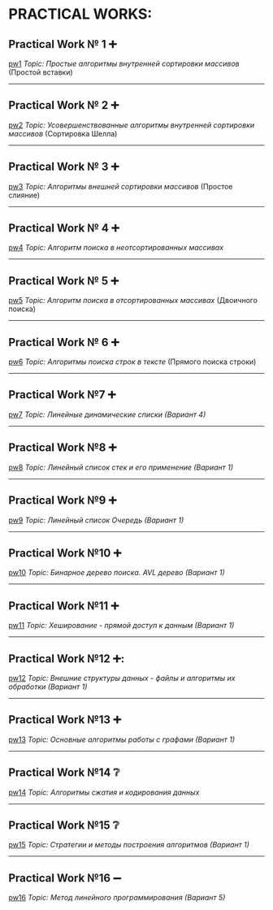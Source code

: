 # PRACTICAL WORKS:


## **Practical Work № 1** :heavy_plus_sign:
[pw1](https://github.com/svv7200/PRACTICAL-WORKS/blob/main/pw1.cpp)
*Topic: Простые алгоритмы внутренней сортировки массивов* (Простой вставки)
____
## **Practical Work № 2** :heavy_plus_sign:
[pw2](https://github.com/svv7200/PRACTICAL-WORKS/blob/main/pw2.cpp)
*Topic: Усовершенствованные алгоритмы внутренней сортировки массивов* (Сортировка Шелла)
____
## **Practical Work № 3** :heavy_plus_sign:
[pw3](https://github.com/svv7200/PRACTICAL-WORKS/blob/main/pw3.cpp)
*Topic: Алгоритмы внешней сортировки массивов* (Простое слияние)
____
## **Practical Work № 4** :heavy_plus_sign:
[pw4](https://github.com/svv7200/PRACTICAL-WORKS/blob/main/pw4.cpp)
*Topic: Алгоритм поиска в неотсортированных массивах*
____
## **Practical Work № 5** :heavy_plus_sign:
[pw5](https://github.com/svv7200/PRACTICAL-WORKS/blob/main/pw5.cpp)
*Topic: Алгоритм поиска в отсортированных массивах* (Двоичного поиска)
____
## **Practical Work № 6** :heavy_plus_sign:
[pw6](https://github.com/svv7200/PRACTICAL-WORKS/blob/main/pw6.cpp)
*Topic: Алгоритмы поиска строк в тексте* (Прямого поиска строки)
____
## **Practical Work №7** :heavy_plus_sign:
[pw7](https://github.com/svv7200/PRACTICAL-WORKS/blob/main/pw7.cpp)
*Topic: Линейные динамические списки (Вариант 4)*
____
## **Practical Work №8** :heavy_plus_sign:
[pw8](https://github.com/svv7200/PRACTICAL-WORKS/blob/main/pw8.cpp)
*Topic: Линейный список стек и его применение (Вариант 1)*
____
## **Practical Work №9** :heavy_plus_sign:
[pw9](https://github.com/svv7200/PRACTICAL-WORKS/blob/main/pw9.cpp)
*Topic: Линейный список Очередь (Вариант 1)*
____
## **Practical Work №10** :heavy_plus_sign:
[pw10](https://github.com/svv7200/PRACTICAL-WORKS/blob/main/pw10.cpp)
*Topic: Бинарное дерево поиска. AVL дерево (Вариант 1)*
____
## **Practical Work №11** :heavy_plus_sign:
[pw11](https://github.com/svv7200/PRACTICAL-WORKS/blob/main/pw11.cpp)
*Topic: Хеширование - прямой доступ к данным (Вариант 1)*
____
## **Practical Work №12** :heavy_plus_sign:: 
[pw12](https://github.com/svv7200/PRACTICAL-WORKS/blob/main/pw12.cpp)
*Topic: Внешние структуры данных - файлы и алгоритмы их обработки (Вариант 1)*
____
## **Practical Work №13** :heavy_plus_sign: 
[pw13](https://github.com/svv7200/PRACTICAL-WORKS/blob/main/pw13.cpp)
*Topic: Основные алгоритмы работы с графами (Вариант 1)*
____
## **Practical Work №14** :grey_question: 
[pw14](https://github.com/svv7200/PRACTICAL-WORKS/blob/main/pw14.cpp)
*Topic: Алгоритмы сжатия и кодирования данных*
____
## **Practical Work №15** :grey_question: 
[pw15](https://github.com/svv7200/PRACTICAL-WORKS/blob/main/pw15.cpp)
*Topic: Стратегии и методы построения алгоритмов (Вариант 1)*
____
## **Practical Work №16** :heavy_minus_sign: 
[pw16](https://github.com/svv7200/PRACTICAL-WORKS/blob/main/pw16.cpp)
*Topic: Метод линейного программирования (Вариант 5)*
